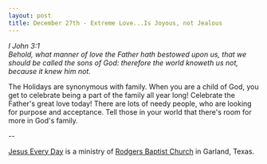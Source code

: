 ```yaml
---
layout: post
title: December 27th - Extreme Love...Is Joyous, not Jealous
---
```


_I John 3:1  
Behold, what manner of love the Father hath bestowed upon us, that
we should be called the sons of God: therefore the world knoweth us
not, because it knew him not._

The Holidays are synonymous with family. When you are a child of
God, you get to celebrate being a part of the family all year long!
Celebrate the Father's great love today! There are lots of needy
people, who are looking for purpose and acceptance. Tell those in
your world that there's room for more in God's family.

 --

<a href=http://jesuseveryday.net>Jesus Every Day</a> is a ministry of <a href=http://rodgersbaptist.net>Rodgers Baptist Church</a> in Garland, Texas.
